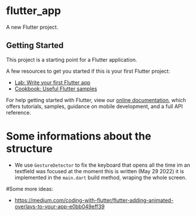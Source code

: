 # flutter_app

A new Flutter project.

## Getting Started

This project is a starting point for a Flutter application.

A few resources to get you started if this is your first Flutter project:

- [Lab: Write your first Flutter app](https://flutter.dev/docs/get-started/codelab)
- [Cookbook: Useful Flutter samples](https://flutter.dev/docs/cookbook)

For help getting started with Flutter, view our
[online documentation](https://flutter.dev/docs), which offers tutorials,
samples, guidance on mobile development, and a full API reference.


# Some informations about the structure
- We use ```GestureDetector``` to fix the keyboard that opens all the time im an textfield was focused 
  at the moment this is written (May 29 2022) it is implemented in the ```main.dart``` build method, wraping the whole screen.
  


#Some more ideas:
- https://medium.com/coding-with-flutter/flutter-adding-animated-overlays-to-your-app-e0bb049eff39